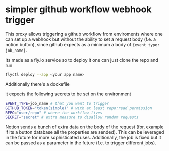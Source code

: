 # simpler github workflow webhook trigger
This proxy allows triggering a github workflow from enviroments where one can set up a webhook but without the ability to set a request body (f.e. a notion button), since github expects as a minimum a body of `{event_type: job_name}`.

Its made as a fly.io service so to deploy it one can just clone the repo and run
```bash
flyctl deploy --app <your app name>
```

Additionally there's a dockefile

it expects the following secrets to be set on the environment
```bash
EVENT_TYPE=job_name # that you want to trigger
GITHUB_TOKEN="token(simple)" # with at least repo:read permission
REPO="user/repo" # where the workflow lives
SECRET="secret" # extra measure to disallow random requests
```

Notion sends a bunch of extra data on the body of the request (for, example if its a button database all the properties are sended). This can be leveraged in the future for more sophisticated uses.
Additionally, the job is fixed but it can be passed as a parameter in the future (f.e. to trigger different jobs).
